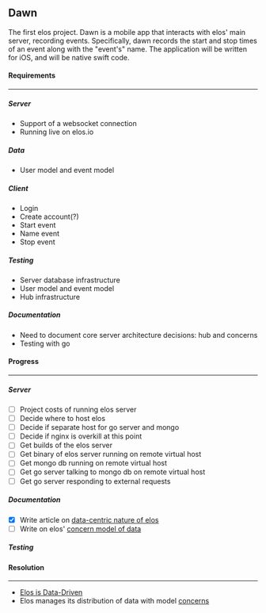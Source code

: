 Dawn
----

The first elos project. Dawn is a mobile app that interacts with elos' main server, recording events. Specifically, dawn records the start and stop times of an event along with the "event's" name. The application will be written for iOS, and will be native swift code.

#### Requirements
-----------------
##### Server
 * Support of a websocket connection
 * Running live on elos.io

##### Data
 * User model and event model

##### Client
 * Login
 * Create account(?)
 * Start event
 * Name event
 * Stop event

##### Testing
 * Server database infrastructure
 * User model and event model
 * Hub infrastructure

##### Documentation
 * Need to document core server architecture decisions: hub and concerns
 * Testing with go

#### Progress
-------------
##### Server
- [ ] Project costs of running elos server
- [ ] Decide where to host elos
- [ ] Decide if separate host for go server and mongo
- [ ] Decide if nginx is overkill at this point
- [ ] Get builds of the elos server
- [ ] Get binary of elos server running on remote virtual host
- [ ] Get mongo db running on remote virtual host
- [ ] Get go server talking to mongo db on remote virtual host
- [ ] Get go server responding to external requests

##### Documentation
- [x] Write article on [data-centric nature of elos](https://github.com/elos/ideation/blob/master/functionality/data.md)
- [ ] Write on elos' [concern model of data](https://github.com/elos/documentation/blob/master/data/concerns.md)

##### Testing

#### Resolution
---------------

* [Elos is Data-Driven](https://github.com/elos/ideation/blob/master/functionality/data.md)
* Elos manages its distribution of data with model [concerns](https://github.com/elos/documentation/blob/master/data/concerns.md)
